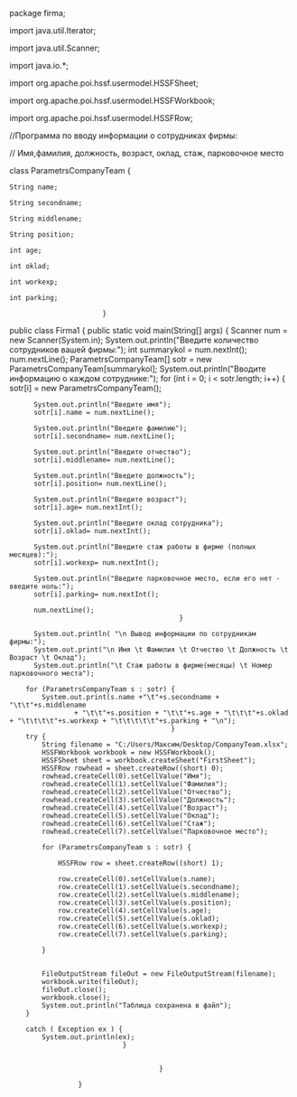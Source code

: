 package firma;  

import java.util.Iterator;

import java.util.Scanner;

import  java.io.*;

import  org.apache.poi.hssf.usermodel.HSSFSheet;

import  org.apache.poi.hssf.usermodel.HSSFWorkbook;

import  org.apache.poi.hssf.usermodel.HSSFRow;


//Программа по вводу информации о сотрудниках фирмы:

// Имя,фамилия, должность, возраст, оклад, стаж, парковочное место


class ParametrsCompanyTeam {

    String name;
    
    String secondname;
    
    String middlename;
    
    String position;
    
    int age;
    
    int oklad;
    
    int workexp;
    
    int parking;
    
                           }

public class Firma1 {
    public static void main(String[] args) {
        Scanner num = new Scanner(System.in);
        System.out.println("Введите количество сотрудников вашей фирмы:");
        int summarykol = num.nextInt();
        num.nextLine();
        ParametrsCompanyTeam[] sotr = new ParametrsCompanyTeam[summarykol];
        System.out.println("Вводите информацию о каждом сотруднике:");
        for (int i = 0; i < sotr.length; i++) {
        sotr[i] = new ParametrsCompanyTeam();

          System.out.println("Введите имя");
          sotr[i].name = num.nextLine();

          System.out.println("Введите фамилию");
          sotr[i].secondname= num.nextLine();

          System.out.println("Введите отчество");
          sotr[i].middlename= num.nextLine();

          System.out.println("Введите должность");
          sotr[i].position= num.nextLine();

          System.out.println("Введите возраст");
          sotr[i].age= num.nextInt();

          System.out.println("Введите оклад сотрудника");
          sotr[i].oklad= num.nextInt();

          System.out.println("Введите стаж работы в фирме (полных месяцев):");
          sotr[i].workexp= num.nextInt();

          System.out.println("Введите парковочное место, если его нет - введите ноль:");
          sotr[i].parking= num.nextInt();

          num.nextLine();
                                              }

          System.out.println( "\n Вывод информации по сотрудникам фирмы:");
          System.out.print("\n Имя \t Фамилия \t Отчество \t Должность \t Возраст \t Оклад");
          System.out.println("\t Стаж работы в фирме(месяцы) \t Номер парковочного места");

        for (ParametrsCompanyTeam s : sotr) {
            System.out.print(s.name +"\t"+s.secondname + "\t\t"+s.middlename
                    + "\t\t"+s.position + "\t\t"+s.age + "\t\t\t"+s.oklad + "\t\t\t\t"+s.workexp + "\t\t\t\t\t"+s.parking + "\n");
                                            }
        try {
            String filename = "C:/Users/Максим/Desktop/CompanyTeam.xlsx";
            HSSFWorkbook workbook = new HSSFWorkbook();
            HSSFSheet sheet = workbook.createSheet("FirstSheet");
            HSSFRow rowhead = sheet.createRow((short) 0);
            rowhead.createCell(0).setCellValue("Имя");
            rowhead.createCell(1).setCellValue("Фамилия");
            rowhead.createCell(2).setCellValue("Отчество");
            rowhead.createCell(3).setCellValue("Должность");
            rowhead.createCell(4).setCellValue("Возраст");
            rowhead.createCell(5).setCellValue("Оклад");
            rowhead.createCell(6).setCellValue("Стаж");
            rowhead.createCell(7).setCellValue("Парковочное место");

            for (ParametrsCompanyTeam s : sotr) {

                HSSFRow row = sheet.createRow((short) 1);

                row.createCell(0).setCellValue(s.name);
                row.createCell(1).setCellValue(s.secondname);
                row.createCell(2).setCellValue(s.middlename);
                row.createCell(3).setCellValue(s.position);
                row.createCell(4).setCellValue(s.age);
                row.createCell(5).setCellValue(s.oklad);
                row.createCell(6).setCellValue(s.workexp);
                row.createCell(7).setCellValue(s.parking);

            }


            FileOutputStream fileOut = new FileOutputStream(filename);
            workbook.write(fileOut);
            fileOut.close();
            workbook.close();
            System.out.println("Таблица сохранена в файл");
        }

        catch ( Exception ex ) {
            System.out.println(ex);
                                }


                                         }

                     }
